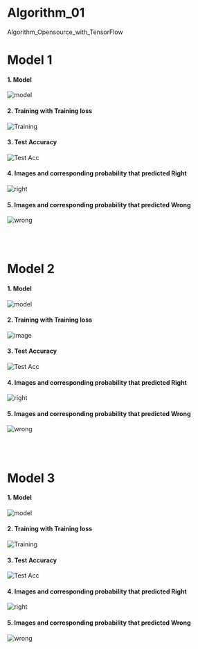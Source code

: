 # Algorithm_01
Algorithm_Opensource_with_TensorFlow

# Model 1
#### 1. Model 
![model](https://user-images.githubusercontent.com/52988414/121133840-c8c0c880-c86d-11eb-8b3f-41e7b6e98295.png)
#### 2. Training with Training loss 
![Training](https://user-images.githubusercontent.com/52988414/121134016-e8f08780-c86d-11eb-82e6-271753614831.png)
#### 3. Test Accuracy
![Test Acc](https://user-images.githubusercontent.com/52988414/121134341-3ff65c80-c86e-11eb-9515-bcf207890850.png)
#### 4. Images and corresponding probability that predicted Right 
![right](https://user-images.githubusercontent.com/52988414/121134782-c317b280-c86e-11eb-9a8e-0d9f692c8732.png)
#### 5. Images and corresponding probability that predicted Wrong
![wrong](https://user-images.githubusercontent.com/52988414/121134902-e93d5280-c86e-11eb-98da-03117ca3b189.png)

<br/>
<br/>

# Model 2

#### 1. Model 
![model](https://user-images.githubusercontent.com/52988414/121142173-b13a0d80-c876-11eb-8154-de41d832cb55.png)

#### 2. Training with Training loss 
![image](https://user-images.githubusercontent.com/52988414/121142368-e0e91580-c876-11eb-8b60-bd5468a5bb9f.png)

#### 3. Test Accuracy
![Test Acc](https://user-images.githubusercontent.com/52988414/121142533-0a09a600-c877-11eb-8894-9f404a9040cd.png)

#### 4. Images and corresponding probability that predicted Right 
![right](https://user-images.githubusercontent.com/52988414/121142771-4c32e780-c877-11eb-967b-aa36eb183342.png)

#### 5. Images and corresponding probability that predicted Wrong
![wrong](https://user-images.githubusercontent.com/52988414/121142899-6a004c80-c877-11eb-9b00-3fc5adff55c1.png)

<br/>
<br/>

# Model 3

#### 1. Model 
![model](https://user-images.githubusercontent.com/52988414/121142220-bdbe6600-c876-11eb-894e-f93b0543d0c8.png)

#### 2. Training with Training loss 
![Training](https://user-images.githubusercontent.com/52988414/121143582-2bb75d00-c878-11eb-963e-f6a09f7d61d7.png)

#### 3. Test Accuracy
![Test Acc](https://user-images.githubusercontent.com/52988414/121143676-438ee100-c878-11eb-8dcd-369847373310.png)

#### 4. Images and corresponding probability that predicted Right 
![right](https://user-images.githubusercontent.com/52988414/121143866-720cbc00-c878-11eb-9d7e-4fb18fbb0f16.png)

#### 5. Images and corresponding probability that predicted Wrong
![wrong](https://user-images.githubusercontent.com/52988414/121143987-8d77c700-c878-11eb-9a3c-880b25458d8e.png)
